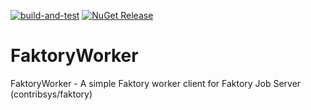 [![build-and-test](https://github.com/tpod/FaktoryWorker/actions/workflows/build-and-test.yml/badge.svg)](https://github.com/tpod/FaktoryWorker/actions/workflows/build-and-test.yml)
[![NuGet Release](https://img.shields.io/nuget/v/FaktoryWorker)](https://www.nuget.org/packages/FaktoryWorker/0.1.0)


# FaktoryWorker
FaktoryWorker - A simple Faktory worker client for Faktory Job Server (contribsys/faktory)
